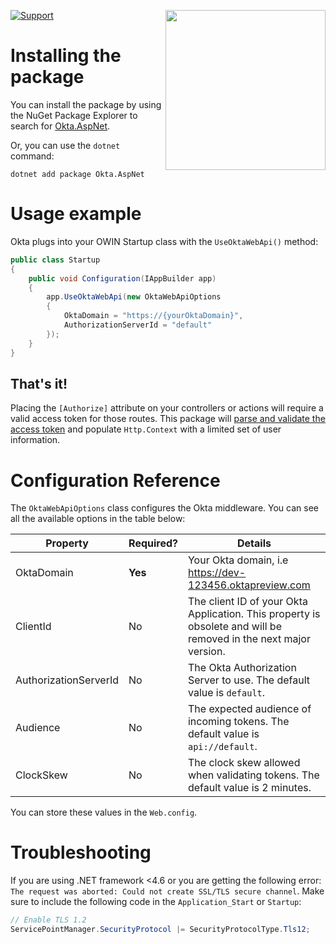 [<img src="https://devforum.okta.com/uploads/oktadev/original/1X/bf54a16b5fda189e4ad2706fb57cbb7a1e5b8deb.png" align="right" width="256px"/>](https://devforum.okta.com/)

[![Support](https://img.shields.io/badge/support-Developer%20Forum-blue.svg)](https://devforum.okta.com/)

# Installing the package

You can install the package by using the NuGet Package Explorer to search for [Okta.AspNet](https://nuget.org/packages/Okta.AspNet).

Or, you can use the `dotnet` command:

```
dotnet add package Okta.AspNet
```
# Usage example

Okta plugs into your OWIN Startup class with the `UseOktaWebApi()` method:

```csharp
public class Startup
{
    public void Configuration(IAppBuilder app)
    {
        app.UseOktaWebApi(new OktaWebApiOptions
        {
            OktaDomain = "https://{yourOktaDomain}",
            AuthorizationServerId = "default"
        });
    }
}
```

## That's it!

Placing the `[Authorize]` attribute on your controllers or actions will require a valid access token for those routes. This package will [parse and validate the access token](https://developer.okta.com/blog/2017/06/21/what-the-heck-is-oauth#oauth-flows) and populate `Http.Context` with a limited set of user information.

# Configuration Reference

The `OktaWebApiOptions` class configures the Okta middleware. You can see all the available options in the table below:

| Property                  | Required?    | Details                         |
|---------------------------|--------------|---------------------------------|
| OktaDomain                    | **Yes**      | Your Okta domain, i.e https://dev-123456.oktapreview.com  | 
| ClientId                  | No      | The client ID of your Okta Application. This property is obsolete and will be removed in the next major version. |
| AuthorizationServerId     | No           | The Okta Authorization Server to use. The default value is `default`. |
| Audience                  | No           | The expected audience of incoming tokens. The default value is `api://default`. |
| ClockSkew                 | No           | The clock skew allowed when validating tokens. The default value is 2 minutes. |

You can store these values in the `Web.config`.

# Troubleshooting

If you are using .NET framework <4.6 or you are getting the following error: `The request was aborted: Could not create SSL/TLS secure channel`. Make sure to include the following code in the `Application_Start` or `Startup`:

```csharp
// Enable TLS 1.2
ServicePointManager.SecurityProtocol |= SecurityProtocolType.Tls12;
```
